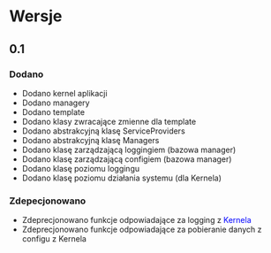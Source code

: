# Wersje
## 0.1
### Dodano
 * Dodano kernel aplikacji
 * Dodano managery
 * Dodano template
 * Dodano klasy zwracające zmienne dla template
 * Dodano abstrakcyjną klasę ServiceProviders
 * Dodano abstrakcyjną klasę Managers
 * Dodano klasę zarządzającą loggingiem (bazowa manager)
 * Dodano klasę zarządzającą configiem (bazowa manager)
 * Dodano klasę poziomu loggingu
 * Dodano klasę poziomu działania systemu (dla Kernela)
### Zdepecjonowano
 * Zdeprecjonowano funkcje odpowiadające za logging z <span style="color:blue">Kernela</span>
 * Zdeprecjonowano funkcje odpowiadające za pobieranie danych z configu z Kernela
